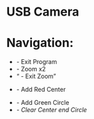# USB Camera

# Navigation:
- <Esc>                         - Exit Program
- <Mouse Double Left Click>     - Zoom x2
- <q>                           - Exit Zoom
- <p>                           - Add Red Center
- <o>                           - Add Green Circle
- <i>                           - Clear Center end Circle
